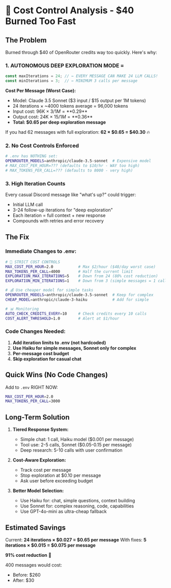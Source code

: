 # 💸 Cost Control Analysis - $40 Burned Too Fast

## The Problem

Burned through $40 of OpenRouter credits way too quickly. Here's why:

### 1. **AUTONOMOUS DEEP EXPLORATION MODE = $$$$**
```typescript
const maxIterations = 24; // ← EVERY MESSAGE CAN MAKE 24 LLM CALLS!
const minIterations = 3;  // ← MINIMUM 3 calls per message
```

**Cost Per Message (Worst Case):**
- Model: Claude 3.5 Sonnet ($3 input / $15 output per 1M tokens)
- 24 iterations × ~4000 tokens average = 96,000 tokens
- Input cost: 96K × $3/1M = **$0.29**
- Output cost: 24K × $15/1M = **$0.36**
- **Total: $0.65 per deep exploration message**

If you had 62 messages with full exploration: **62 × $0.65 = $40.30** 🔥

### 2. **No Cost Controls Enforced**
```bash
# .env has NOTHING set:
OPENROUTER_MODELS=anthropic/claude-3.5-sonnet  # Expensive model
# MAX_COST_PER_HOUR=??? (defaults to $10/hr - WAY too high)
# MAX_TOKENS_PER_CALL=??? (defaults to 8000 - very high)
```

### 3. **High Iteration Counts**
Every casual Discord message like "what's up?" could trigger:
- Initial LLM call
- 3-24 follow-up iterations for "deep exploration"
- Each iteration = full context + new response
- Compounds with retries and error recovery

## The Fix

### Immediate Changes to .env:
```bash
# 🚨 STRICT COST CONTROLS
MAX_COST_PER_HOUR=2.0           # Max $2/hour ($48/day worst case)
MAX_TOKENS_PER_CALL=4000        # Half the current limit
EXPLORATION_MAX_ITERATIONS=5    # Down from 24 (80% cost reduction)
EXPLORATION_MIN_ITERATIONS=1    # Down from 3 (simple messages = 1 call)

# 💰 Use cheaper model for simple tasks
OPENROUTER_MODELS=anthropic/claude-3.5-sonnet  # Keep for complex
CHEAP_MODEL=anthropic/claude-3-haiku           # Add for simple

# 📊 Monitoring
AUTO_CHECK_CREDITS_EVERY=10     # Check credits every 10 calls
COST_ALERT_THRESHOLD=1.0        # Alert at $1/hour
```

### Code Changes Needed:

1. **Add iteration limits to .env (not hardcoded)**
2. **Use Haiku for simple messages, Sonnet only for complex**
3. **Per-message cost budget**
4. **Skip exploration for casual chat**

## Quick Wins (No Code Changes)

Add to `.env` RIGHT NOW:
```bash
MAX_COST_PER_HOUR=2.0
MAX_TOKENS_PER_CALL=3000
```

## Long-Term Solution

1. **Tiered Response System:**
   - Simple chat: 1 call, Haiku model ($0.001 per message)
   - Tool use: 2-5 calls, Sonnet ($0.05-0.15 per message)
   - Deep research: 5-10 calls with user confirmation

2. **Cost-Aware Exploration:**
   - Track cost per message
   - Stop exploration at $0.10 per message
   - Ask user before exceeding budget

3. **Better Model Selection:**
   - Use Haiku for: chat, simple questions, context building
   - Use Sonnet for: complex reasoning, code, capabilities
   - Use GPT-4o-mini as ultra-cheap fallback

## Estimated Savings

Current: **24 iterations × $0.027 = $0.65 per message**
With fixes: **5 iterations × $0.015 = $0.075 per message**

**91% cost reduction** 🎉

400 messages would cost:
- Before: $260
- After: $30
